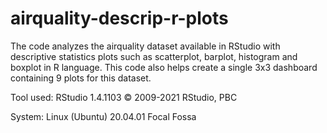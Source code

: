 # airquality-descrip-r-plots
The code analyzes the airquality dataset available in RStudio with descriptive statistics plots such as scatterplot, barplot, histogram and boxplot in R language. This code also helps create a single 3x3 dashboard containing 9 plots for this dataset.

Tool used: RStudio 1.4.1103 © 2009-2021 RStudio, PBC

System: Linux (Ubuntu) 20.04.01 Focal Fossa
